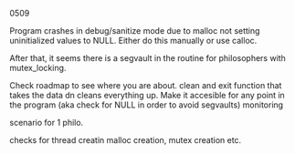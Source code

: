 0509

Program crashes in debug/sanitize mode due to malloc not setting uninitialized values to NULL. Either do this manually or use calloc.

After that, it seems there is a segvault in the routine for philosophers with mutex_locking.

Check roadmap to see where you are about.
clean and exit function that takes the data dn cleans everything up. Make it accesible for any point in the program (aka check for NULL in order to avoid segvaults)
monitoring

scenario for 1 philo.

checks for thread creatin malloc creation, mutex creation etc.
